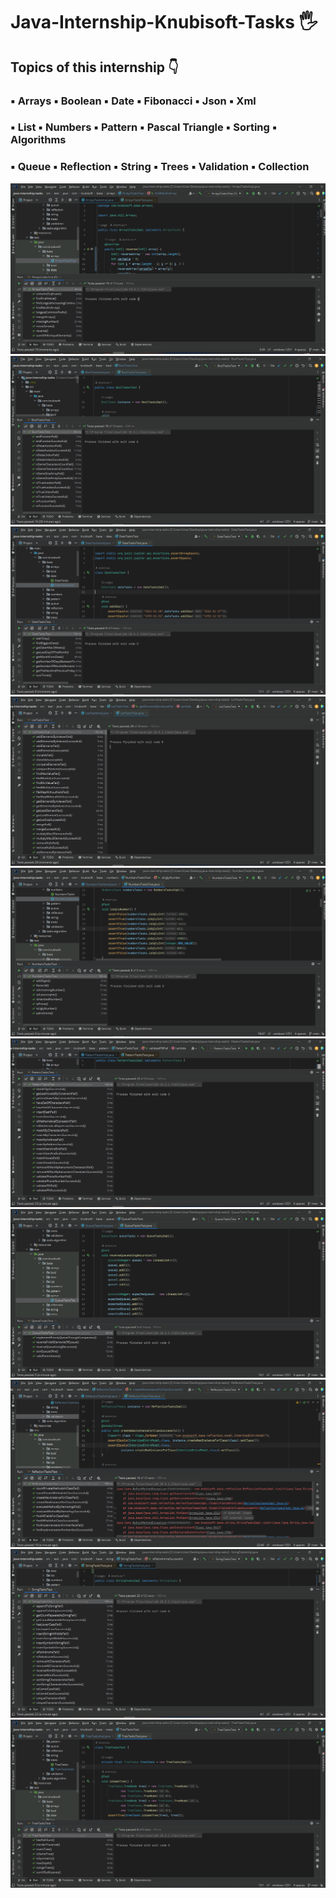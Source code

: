 <h1 align>Java-Internship-Knubisoft-Tasks 🖐</h1>
<h2>Topics of this internship 👇</h2>
<h3>▪️ Arrays ▪️ Boolean ▪️ Date ▪️ Fibonacci ▪️ Json ▪️ Xml</h3>
<h3>▪️ List ▪️ Numbers ▪️ Pattern ▪️ Pascal Triangle ▪️ Sorting ▪️ Algorithms</h3>
<h3>▪️ Queue ▪️ Reflection ▪️ String ▪️ Trees ▪️ Validation ▪️ Collection</h3>
<img src="README images/01_Arrays.png" alt="Logo">
<img src="README images/02_Bool.png" alt="Logo">
<img src="README images/03_Date.png" alt="Logo">
<img src="README images/04_List.png" alt="Logo">
<img src="README images/05_Number.png" alt="Logo">
<img src="README images/06_Pattern.png" alt="Logo">
<img src="README images/07_Queue.png" alt="Logo">
<img src="README images/08_Reflection.png" alt="Logo">
<img src="README images/09_String.png" alt="Logo">
<img src="README images/10_Tree.png" alt="Logo">
